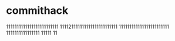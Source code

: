 # commithack
1111111111111111111111111
111121111111111111111111111
111111111111111111111111
1111111111111111
11111
11
